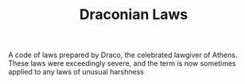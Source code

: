 ---
title: Draconian Laws
letter: D
permalink: "/definitions/bld-draconian-laws.html"
body: A code of laws prepared by Draco, the celebrated lawgiver of Athens. These laws
  were exceedingly severe, and the term is now sometimes applied to any laws of unusual
  harshness
published_at: '2018-07-07'
source: Black's Law Dictionary 2nd Ed (1910)
layout: post
---